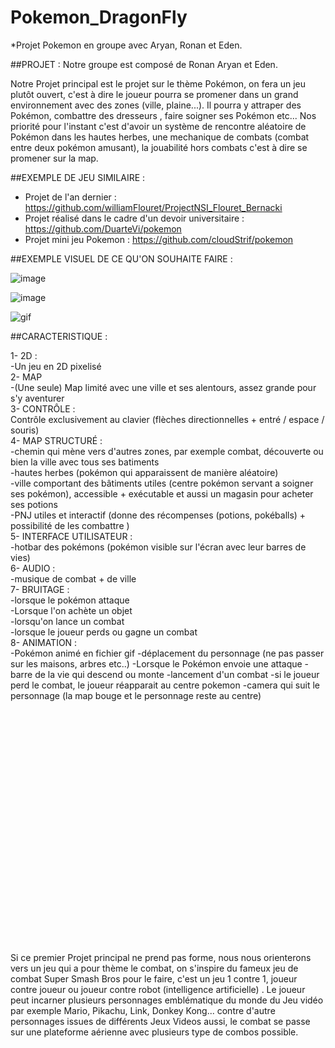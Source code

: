 # **Pokemon_DragonFly**

*Projet Pokemon en groupe avec Aryan, Ronan et Eden.

##PROJET :
Notre groupe est composé de Ronan Aryan et Eden.

Notre Projet principal est le projet sur le thème Pokémon, on fera un jeu plutôt ouvert, c'est à dire le joueur pourra se promener dans un grand environnement avec des zones (ville, plaine...). Il pourra y attraper des Pokémon, combattre des dresseurs , faire soigner ses Pokémon etc... Nos priorité pour l'instant c'est d'avoir un système de rencontre aléatoire de Pokémon dans les hautes herbes, une mechanique de combats (combat entre deux pokémon amusant), la jouabilité hors combats c'est à dire se promener sur la map.

##EXEMPLE DE JEU SIMILAIRE :


- Projet de l'an dernier : https://github.com/williamFlouret/ProjectNSI_Flouret_Bernacki
- Projet réalisé dans le cadre d'un devoir universitaire : https://github.com/DuarteVi/pokemon
- Projet mini jeu Pokemon : https://github.com/cloudStrif/pokemon

##EXEMPLE VISUEL DE CE QU'ON SOUHAITE FAIRE :

![image](https://user-images.githubusercontent.com/95481171/145786051-32a6f91d-5258-4a9d-912d-7aad599d7e72.png)  

![image](https://user-images.githubusercontent.com/95481171/145786189-3ab1e07e-30dd-4a49-9818-7fa5891420f2.png)

![gif](https://64.media.tumblr.com/61606b0eb6a0e85f5808ead926536e2f/tumblr_nipbgzqf8o1t0pgjqo1_640.gifv)


##CARACTERISTIQUE :


1- 2D :
<br/>
-Un jeu en 2D pixelisé
<br/>
2- MAP 
<br/>
-(Une seule) Map limité avec une ville et ses alentours, assez grande pour s'y aventurer
<br/>
3- CONTRÔLE : 
<br/>
Contrôle exclusivement au clavier (flèches directionnelles + entré / espace / souris)
<br/>
4- MAP STRUCTURÉ :
<br/>
  -chemin qui mène vers d'autres zones, par exemple combat, découverte ou bien la ville avec tous ses batiments
  <br/>
  -hautes herbes (pokémon qui apparaissent de manière aléatoire)
  <br/>
  -ville comportant des bâtiments utiles (centre pokémon servant a soigner ses pokémon), accessible + exécutable et aussi un magasin pour acheter ses potions
  <br/>
  -PNJ utiles et interactif (donne des récompenses (potions, pokéballs) + possibilité de les combattre )
  <br/>
 5- INTERFACE UTILISATEUR :
 <br/>
  -hotbar des pokémons (pokémon visible sur l'écran avec leur barres de vies)
  <br/>
6- AUDIO :
<br/>
  -musique de combat + de ville 
  <br/>
7- BRUITAGE :
<br/>
  -lorsque le pokémon attaque
  <br/>
  -Lorsque l'on achète un objet
  <br/>
  -lorsqu'on lance un combat
  <br/>
  -lorsque le joueur perds ou gagne un combat
  <br/>
8- ANIMATION :
<br/>
  -Pokémon animé en fichier gif
  -déplacement du personnage (ne pas passer sur les maisons, arbres etc..)
  -Lorsque le Pokémon envoie une attaque
  -barre de la vie qui descend ou monte
  -lancement d'un combat
  -si le joueur perd le combat, le joueur réapparait au centre pokemon
  -camera qui suit le personnage (la map bouge et le personnage reste au centre)

<br/>
<br/>
<br/>
<br/>
<br/>
<br/>
<br/>
<br/>
<br/>
<br/>
<br/>
<br/>
<br/>
<br/>
<br/>
<br/>
<br/>
<br/>
<br/>
<br/>
<br/>
<br/>



Si ce premier Projet principal ne prend pas forme, nous nous orienterons vers un jeu qui a pour thème le combat, on s'inspire du fameux jeu de combat Super Smash Bros pour le faire, c'est un jeu 1 contre 1, joueur contre joueur ou joueur contre robot (intelligence artificielle) . Le joueur peut incarner plusieurs personnages emblématique du monde du Jeu vidéo par exemple Mario, Pikachu, Link, Donkey Kong... contre d'autre personnages issues de différents Jeux Videos aussi, le combat se passe sur une plateforme aérienne avec plusieurs type de combos possible.




